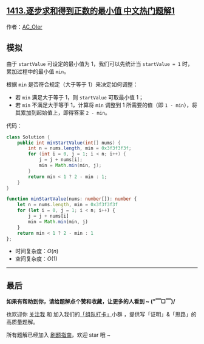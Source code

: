 ## [1413.逐步求和得到正数的最小值 中文热门题解1](https://leetcode.cn/problems/minimum-value-to-get-positive-step-by-step-sum/solutions/100000/by-ac_oier-qo4e)

作者：[AC_OIer](https://leetcode.cn/u/AC_OIer)
## 模拟

由于 `startValue` 可设定的最小值为 $1$，我们可以先统计当 `startValue = 1` 时，累加过程中的最小值 `min`。

根据 `min` 是否符合规定（大于等于 $1$）来决定如何调整：

* 若 `min` 满足大于等于 $1$，则 `startValue` 可取最小值 $1$；
* 若 `min` 不满足大于等于 $1$，计算将 `min` 调整到 $1$ 所需要的值（即 `1 - min`），将其累加到起始值上，即得答案 `2 - min`。

代码：
```Java []
class Solution {
    public int minStartValue(int[] nums) {
        int n = nums.length, min = 0x3f3f3f3f;
        for (int i = 0, j = 1; i < n; i++) {
            j = j + nums[i];
            min = Math.min(min, j);
        }
        return min < 1 ? 2 - min : 1;
    }
}
```
```TypeScript []
function minStartValue(nums: number[]): number {
    let n = nums.length, min = 0x3f3f3f3f
    for (let i = 0, j = 1; i < n; i++) {
        j = j + nums[i]
        min = Math.min(min, j)
    }
    return min < 1 ? 2 - min : 1
};
```
* 时间复杂度：$O(n)$
* 空间复杂度：$O(1)$

---

## 最后

**如果有帮助到你，请给题解点个赞和收藏，让更多的人看到 ~ ("▔□▔)/**

也欢迎你 [关注我](https://oscimg.oschina.net/oscnet/up-19688dc1af05cf8bdea43b2a863038ab9e5.png) 和 加入我们的[「组队打卡」](https://leetcode-cn.com/u/ac_oier/)小群 ，提供写「证明」&「思路」的高质量题解。

所有题解已经加入 [刷题指南](https://github.com/SharingSource/LogicStack-LeetCode/wiki)，欢迎 star 哦 ~